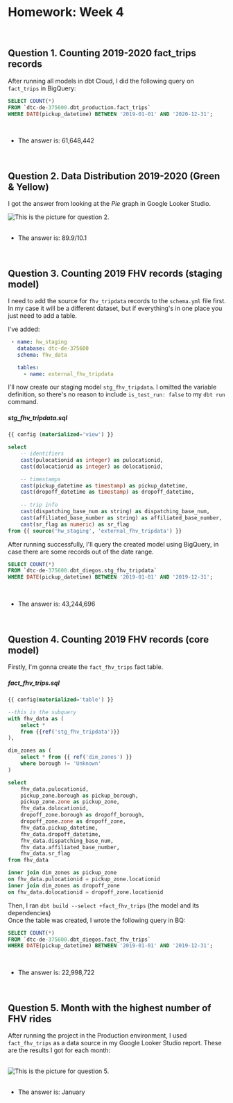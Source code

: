 # Homework: Week 4
<br>

## Question 1. Counting 2019-2020 fact_trips records

After running all models in dbt Cloud, I did the following query on `fact_trips` in BigQuery:

```sql
SELECT COUNT(*) 
FROM `dtc-de-375600.dbt_production.fact_trips` 
WHERE DATE(pickup_datetime) BETWEEN '2019-01-01' AND '2020-12-31';
```
<br>

* The answer is: 61,648,442

<br>

## Question 2. Data Distribution 2019-2020 (Green & Yellow) 

I got the answer from looking at the *Pie* graph in Google Looker Studio.

<picture>
<source media= "(prefers-color-scheme: light)" srcset= "https://github.com/dieg0sc/de_homework/blob/main/images/q2_service_distribution.png">
<img alt= "This is the picture for question 2.">
</picture>

<br>
<!-- added this commented line because the line break wasn't working after the picture HTML element. -->
<br>

* The answer is: 89.9/10.1

<br>

## Question 3. Counting 2019 FHV records (staging model)

I need to add the source for `fhv_tripdata` records to the `schema.yml` file first. 
<br>
In my case it will be a different dataset, but if everything's in one place you just need to add a table.

I've added:

```yaml
 - name: hw_staging
   database: dtc-de-375600
   schema: fhv_data

   tables:
     - name: external_fhv_tripdata
```

I'll now create our staging model `stg_fhv_tripdata`. I omitted the variable definition, so there's no reason to include `is_test_run: false` to my  `dbt run` command.

##### stg_fhv_tripdata.sql
```sql
{{ config (materialized='view') }}

select
    -- identifiers
    cast(pulocationid as integer) as pulocationid,
    cast(dolocationid as integer) as dolocationid,

    -- timestamps
    cast(pickup_datetime as timestamp) as pickup_datetime,
    cast(dropoff_datetime as timestamp) as dropoff_datetime,
    
    -- trip info
    cast(dispatching_base_num as string) as dispatching_base_num,
    cast(affiliated_base_number as string) as affiliated_base_number,
    cast(sr_flag as numeric) as sr_flag
from {{ source('hw_staging', 'external_fhv_tripdata') }}
```

After running successfully, I'll query the created model using BigQuery, in case there are some records out of the date range. 

```sql
SELECT COUNT(*) 
FROM `dtc-de-375600.dbt_diegos.stg_fhv_tripdata` 
WHERE DATE(pickup_datetime) BETWEEN '2019-01-01' AND '2019-12-31';
```
<br>


* The answer is: 43,244,696


<br>

## Question 4. Counting 2019 FHV records (core model)

Firstly, I'm gonna create the `fact_fhv_trips` fact table.

##### fact_fhv_trips.sql
```sql
{{ config(materialized='table') }}

--this is the subquery
with fhv_data as (
    select *
    from {{ref('stg_fhv_tripdata')}}
),

dim_zones as (
    select * from {{ ref('dim_zones') }}
    where borough != 'Unknown'
)

select
    fhv_data.pulocationid,
    pickup_zone.borough as pickup_borough, 
    pickup_zone.zone as pickup_zone, 
    fhv_data.dolocationid,
    dropoff_zone.borough as dropoff_borough, 
    dropoff_zone.zone as dropoff_zone,
    fhv_data.pickup_datetime,
    fhv_data.dropoff_datetime, 
    fhv_data.dispatching_base_num,
    fhv_data.affiliated_base_number,
    fhv_data.sr_flag
from fhv_data

inner join dim_zones as pickup_zone
on fhv_data.pulocationid = pickup_zone.locationid
inner join dim_zones as dropoff_zone
on fhv_data.dolocationid = dropoff_zone.locationid
``` 
Then, I ran  `dbt build --select +fact_fhv_trips` (the model and its dependencies)
<br>
Once the table was created, I wrote the following query in BQ:

```sql
SELECT COUNT(*) 
FROM `dtc-de-375600.dbt_diegos.fact_fhv_trips` 
WHERE DATE(pickup_datetime) BETWEEN '2019-01-01' AND '2019-12-31';
```
<br>

* The answer is: 22,998,722

<br>

## Question 5. Month with the highest number of FHV rides

After running the project in the Production environment, I used `fact_fhv_trips` as a data source in my Google Looker Studio report.
These are the results I got for each month:

<br>

<picture>
<source media= "(prefers-color-scheme: light)" srcset= "https://github.com/dieg0sc/de_homework/blob/main/images/q5_fixed.png">
<img alt= "This is the picture for question 5.">
</picture>


<br>
<br>

* The answer is: January
